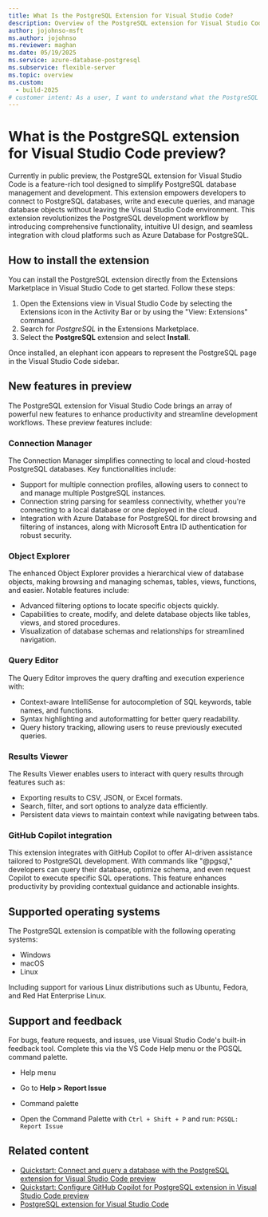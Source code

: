 ```yaml
---
title: What Is the PostgreSQL Extension for Visual Studio Code?
description: Overview of the PostgreSQL extension for Visual Studio Code.
author: jojohnso-msft
ms.author: jojohnso
ms.reviewer: maghan
ms.date: 05/19/2025
ms.service: azure-database-postgresql
ms.subservice: flexible-server
ms.topic: overview
ms.custom:
  - build-2025
# customer intent: As a user, I want to understand what the PostgreSQL extension for VS Code is and how I can use it with Azure Database for PostgreSQL flexible server.
---
```


# What is the PostgreSQL extension for Visual Studio Code preview?

Currently in public preview, the PostgreSQL extension for Visual Studio Code is a feature-rich tool designed to simplify PostgreSQL database management and development. This extension empowers developers to connect to PostgreSQL databases, write and execute queries, and manage database objects without leaving the Visual Studio Code environment. This extension revolutionizes the PostgreSQL development workflow by introducing comprehensive functionality, intuitive UI design, and seamless integration with cloud platforms such as Azure Database for PostgreSQL.

## How to install the extension

You can install the PostgreSQL extension directly from the Extensions Marketplace in Visual Studio Code to get started. Follow these steps:

1. Open the Extensions view in Visual Studio Code by selecting the Extensions icon in the Activity Bar or by using the "View: Extensions" command.
1. Search for *PostgreSQL* in the Extensions Marketplace.
1. Select the **PostgreSQL** extension and select **Install**.

Once installed, an elephant icon appears to represent the PostgreSQL page in the Visual Studio Code sidebar.

## New features in preview

The PostgreSQL extension for Visual Studio Code brings an array of powerful new features to enhance productivity and streamline development workflows. These preview features include:

### Connection Manager

The Connection Manager simplifies connecting to local and cloud-hosted PostgreSQL databases. Key functionalities include:

- Support for multiple connection profiles, allowing users to connect to and manage multiple PostgreSQL instances.
- Connection string parsing for seamless connectivity, whether you're connecting to a local database or one deployed in the cloud.
- Integration with Azure Database for PostgreSQL for direct browsing and filtering of instances, along with Microsoft Entra ID authentication for robust security.

### Object Explorer

The enhanced Object Explorer provides a hierarchical view of database objects, making browsing and managing schemas, tables, views, functions, and easier. Notable features include:

- Advanced filtering options to locate specific objects quickly.
- Capabilities to create, modify, and delete database objects like tables, views, and stored procedures.
- Visualization of database schemas and relationships for streamlined navigation.

### Query Editor

The Query Editor improves the query drafting and execution experience with:

- Context-aware IntelliSense for autocompletion of SQL keywords, table names, and functions.
- Syntax highlighting and autoformatting for better query readability.
- Query history tracking, allowing users to reuse previously executed queries.

### Results Viewer

The Results Viewer enables users to interact with query results through features such as:

- Exporting results to CSV, JSON, or Excel formats.
- Search, filter, and sort options to analyze data efficiently.
- Persistent data views to maintain context while navigating between tabs.

### GitHub Copilot integration

This extension integrates with GitHub Copilot to offer AI-driven assistance tailored to PostgreSQL development. With commands like "@pgsql," developers can query their database, optimize schema, and even request Copilot to execute specific SQL operations. This feature enhances productivity by providing contextual guidance and actionable insights.

## Supported operating systems

The PostgreSQL extension is compatible with the following operating systems:

- Windows
- macOS
- Linux

Including support for various Linux distributions such as Ubuntu, Fedora, and Red Hat Enterprise Linux.

## Support and feedback

For bugs, feature requests, and issues, use Visual Studio Code's built-in feedback tool. Complete this via the VS Code Help menu or the PGSQL command palette.

- Help menu
 - Go to **Help > Report Issue**

- Command palette
 - Open the Command Palette with `Ctrl + Shift + P` and run: `PGSQL: Report Issue`

## Related content

- [Quickstart: Connect and query a database with the PostgreSQL extension for Visual Studio Code preview](quickstart-vscode-extension.md)
- [Quickstart: Configure GitHub Copilot for PostgreSQL extension in Visual Studio Code preview](quickstart-vscode-extension-github-copilot.md)
- [PostgreSQL extension for Visual Studio Code](https://marketplace.visualstudio.com/items?itemName=ms-ossdata.vscode-postgresql)
